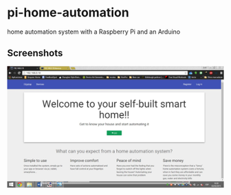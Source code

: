 # pi-home-automation
home automation system with a Raspberry Pi and an Arduino

## Screenshots
![blabla](Screenshots/home%20page.jpg?raw=True "Title")

